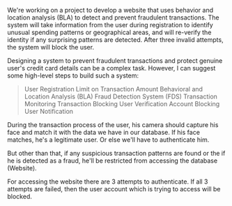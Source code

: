 <!-- What I Understood. -->
We're working on a project to develop a website that uses behavior and location analysis (BLA) to detect and prevent fraudulent transactions. The system will take information from the user during registration to identify unusual spending patterns or geographical areas, and will re-verify the identity if any surprising patterns are detected. After three invalid attempts, the system will block the user.

Designing a system to prevent fraudulent transactions and protect genuine user's credit card details can be a complex task. However, I can suggest some high-level steps to build such a system:
> User Registration
> Limit on Transaction Amount
> Behavioral and Location Analysis (BLA)
> Fraud Detection System (FDS)
> Transaction Monitoring
> Transaction Blocking
> User Verification
> Account Blocking
> User Notification

<!-- What Rahul requested. -->
During the transaction process of the user, his camera should capture his face and match it with the data we have in our database. If his face matches, he's a legitimate user. Or else we'll have to authenticate him.

<!-- Fraud Detecting Process. -->
But other than that, if any suspicious transaction patterns are found or the if he is detected as a fraud, he'll be restricted from accessing the database (Website).

For accessing the website there are 3 attempts to authenticate. If all 3 attempts are failed, then the user account which is trying to access will be blocked.

